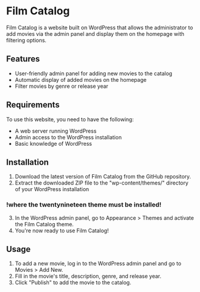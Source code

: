 # Film Catalog

Film Catalog is a website built on WordPress that allows the administrator to add movies via the admin panel and display them on the homepage with filtering options.

## Features

- User-friendly admin panel for adding new movies to the catalog
- Automatic display of added movies on the homepage
- Filter movies by genre or release year

## Requirements

To use this website, you need to have the following:

- A web server running WordPress
- Admin access to the WordPress installation
- Basic knowledge of WordPress

## Installation

1. Download the latest version of Film Catalog from the GitHub repository.
2. Extract the downloaded ZIP file to the "wp-content/themes/" directory of your WordPress installation 
### !where the twentynineteen theme must be installed!
3. In the WordPress admin panel, go to Appearance > Themes and activate the Film Catalog theme.
4. You're now ready to use Film Catalog!

## Usage

1. To add a new movie, log in to the WordPress admin panel and go to Movies > Add New.
2. Fill in the movie's title, description, genre, and release year.
3. Click "Publish" to add the movie to the catalog.
